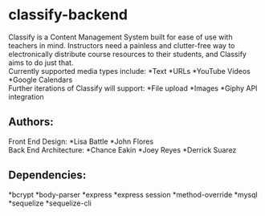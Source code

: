 # classify-backend
Classify is a Content Management System built for ease of use with teachers in mind. Instructors need a painless and clutter-free way to electronically distribute course resources to their students, and Classify aims to do just that.
<br>
Currently supported media types include:
*Text
*URLs
*YouTube Videos
*Google Calendars
<br>
Further iterations of Classify will support:
*File upload
*Images
*Giphy API integration

## Authors:
Front End Design:
*Lisa Battle
*John Flores
<br>
Back End Architecture:
*Chance Eakin
*Joey Reyes
*Derrick Suarez

## Dependencies:
*bcrypt
*body-parser
*express
*express session
*method-override
*mysql
*sequelize
*sequelize-cli